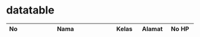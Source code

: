 # datatable
<!DOCTYPE html>
<html lang="en">
<head>
    <meta charset="UTF-8">
    <meta http-equiv="X-UA-Compatible" content="IE=edge">
    <meta name="viewport" content="width=device-width, initial-scale=1.0">
    <title>Latihan 1</title>
    <link rel="stylesheet" href="DataTables/datatables.min.css">
</head>
<body>
    <table id="contoh" class="table table-striped table-bordered">
        <thead>
            <tr>
                <th width="5%">No</th>
                <th width="50%">Nama</th>
                <th width="15%">Kelas</th>
                <th width="15%">Alamat</th>
                <th width="15%">No HP</th>
            </tr>
        </thead>
    </table>
    <script src="DataTables/jQuery-3.6.0/jquery-3.6.0.min.js"></script>
    <script src="DataTables/datatables.min.js"></script>
    <script>
        $(function(){
            // var data = [
            //              ["1", "Yulis Juliawati", "XII RPL 1", "Cirapuhan", "087837568186"],
            //              ["2", "Yulis JUliawati", "XII RPL 1", "Cirapuhan", "087837568186"]
            //             ];

            var data = [];

            for (let i = 0; i < 5; i++) {
                data.push([i]);
                for (let j = 0; j < 5; j++) {
                    data[i].push(j);
                }
            }

            $("#contoh").DataTable({
                responsive : true,
                data: data
            });
        });
    </script>
</body>
</html>
